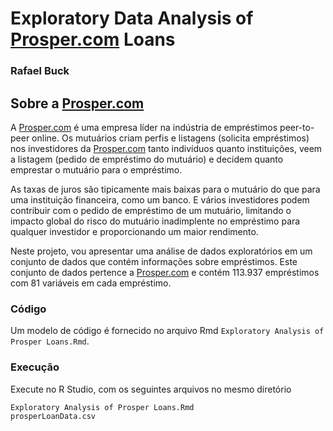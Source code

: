 # Exploratory Data Analysis of [Prosper.com](https://www.prosper.com) Loans
### Rafael Buck


## Sobre a [Prosper.com](https://www.prosper.com)

A [Prosper.com](https://www.prosper.com) é uma empresa líder na indústria de empréstimos peer-to-peer online. Os mutuários criam perfis e listagens (solicita empréstimos) nos investidores da [Prosper.com](https://www.prosper.com) tanto indivíduos quanto instituições, veem a listagem (pedido de empréstimo do mutuário) e decidem quanto emprestar o mutuário para o empréstimo.

As taxas de juros são tipicamente mais baixas para o mutuário do que para uma instituição financeira, como um banco. E vários investidores podem contribuir com o pedido de empréstimo de um mutuário, limitando o impacto global do risco do mutuário inadimplente no empréstimo para qualquer investidor e proporcionando um maior rendimento.

Neste projeto, vou apresentar uma análise de dados exploratórios em um conjunto de dados que contém informações sobre empréstimos. Este conjunto de dados pertence a [Prosper.com](https://www.prosper.com) e contém 113.937 empréstimos com 81 variáveis em cada empréstimo.

### Código
Um modelo de código é fornecido no arquivo Rmd `Exploratory Analysis of Prosper Loans.Rmd`.

### Execução
Execute no R Studio, com os seguintes arquivos no mesmo diretório

```Exploratory Analysis of Prosper Loans.Rmd```  
```prosperLoanData.csv```
